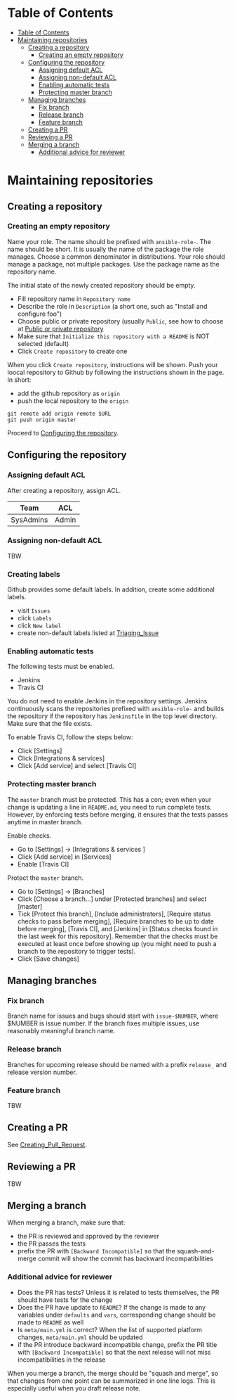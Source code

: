 Table of Contents
=================

  * [Table of Contents](#table-of-contents)
  * [Maintaining repositories](#maintaining-repositories)
    * [Creating a repository](#creating-a-repository)
      * [Creating an empty repository](#creating-an-empty-repository)
    * [Configuring the repository](#configuring-the-repository)
      * [Assigning default ACL](#assigning-default-acl)
      * [Assigning non-default ACL](#assigning-non-default-acl)
      * [Enabling automatic tests](#enabling-automatic-tests)
      * [Protecting master branch](#protecting-master-branch)
    * [Managing branches](#managing-branches)
      * [Fix branch](#fix-branch)
      * [Release branch](#release-branch)
      * [Feature branch](#feature-branch)
    * [Creating a PR](#creating-a-pr)
    * [Reviewing a PR](#reviewing-a-pr)
    * [Merging a branch](#merging-a-branch)
      * [Additional advice for reviewer](#additional-advice-for-reviewer)

# Maintaining repositories

## Creating a repository

### Creating an empty repository

Name your role. The name should be prefixed with `ansible-role-`. The name
should be short. It is usually the name of the package the role manages. Choose
a common denominator in distributions. Your role should manage a package, not
multiple packages. Use the package name as the repository name.

The initial state of the newly created repository should be empty. 

* Fill repository name in `Repository name`
* Describe the role in `Description` (a short one, such as "Install and configure foo")
* Choose public or private repository (usually `Public`, see how to choose at
  [Public or private repository](../../Policy.md#public-or-private-repository)
* Make sure that `Initialize this repository with a README` is NOT selected (default)
* Click `Create repository` to create one

When you click `Create repository`, instructions will be shown. Push your
loocal repository to Github by following the instructions shown in the page. In
short:

* add the github repository as `origin`
* push the local repository to the `origin`

```
git remote add origin remote $URL
git push origin master
```

Proceed to [Configuring the repository](#configuring-the-repository).

## Configuring the repository

### Assigning default ACL

After creating a repository, assign ACL.

| Team | ACL |
|------|-----|
| SysAdmins | Admin |

### Assigning non-default ACL

TBW

### Creating labels

Github provides some default labels. In addition, create some additional labels.

* visit `Issues`
* click `Labels`
* click `New label`
* create non-default labels listed at [Triaging_Issue](../Triaging_Issue)

### Enabling automatic tests

The following tests must be enabled.

* Jenkins
* Travis CI

You do not need to enable Jenkins in the repository settings. Jenkins
continuously scans the repositories prefixed with `ansible-role-` and builds
the repository if the repository has `Jenkinsfile` in the top level directory.
Make sure that the file exists.

To enable Travis CI, follow the steps below:

* Click [Settings]
* Click [Integrations & services]
* Click [Add service] and select [Travis CI]

### Protecting master branch

The `master` branch must be protected. This has a con; even when your change is
updating a line in `README.md`, you need to run complete tests. However, by
enforcing tests before merging, it ensures that the tests passes anytime in
master branch.

Enable checks.

* Go to [Settings] -> [Integrations & services ]
* Click [Add service] in [Services]
* Enable [Travis CI]

Protect the `master` branch.

* Go to [Settings] -> [Branches]
* Click [Choose a branch...] under [Protected branches] and select [master]
* Tick [Protect this branch], [Include administrators], [Require status checks
  to pass before merging], [Require branches to be up to date before merging],
  [Travis CI], and [Jenkins] in [Status checks found in the last week for this
  repository]. Remember that the checks must be executed at least once before
  showing up (you might need to push a branch to the repository to trigger
  tests).
* Click [Save changes]

## Managing branches

### Fix branch

Branch name for issues and bugs should start with `issue-$NUMBER`, where
$NUMBER is issue number. If the branch fixes multiple issues, use reasonably
meaningful branch name.

### Release branch

Branches for upcoming release should be named with a prefix `release_` and
release version number.

### Feature branch

TBW

## Creating a PR

See [Creating_Pull_Request](../Creating_Pull_Request).

## Reviewing a PR

TBW

## Merging a branch

When merging a branch, make sure that:

* the PR is reviewed and approved by the reviewer
* the PR passes the tests
* prefix the PR with `[Backward Incompatible]` so that the squash-and-merge
  commit will show the commit has backward incompatibilities

### Additional advice for reviewer

* Does the PR has tests? Unless it is related to tests themselves, the PR
  should have tests for the change
* Does the PR have update to `README`? If the change is made to any variables
  under `defaults` and `vars`, corresponding change should be made to `README`
  as well
* Is `meta/main.yml` is correct? When the list of supported platform changes,
  `meta/main.yml` should be updated
* if the PR introduce backward incompatible change, prefix the PR title with
  `[Backward Incompatible]` so that the next release will not miss
  incompatibilities in the release

When you merge a branch, the merge should be "squash and merge", so that
changes from one point can be summarized in one line logs. This is especially
useful when you draft release note.



